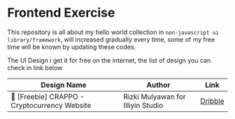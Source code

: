 # Frontend Exercise

This repository is all about my hello world collection in `non-javascript ui library/framework`, will increased gradually every time, some of my free time will be known by updating these codes.

The UI Design i get it for free on the internet, the list of design you can check in link below

| Design Name                                  | Author                            | Link                                                                                  |
| -------------------------------------------- | --------------------------------- | ------------------------------------------------------------------------------------- |
| 🎁 [Freebie] CRAPPO - Cryptocurrency Website | Rizki Mulyawan for Illiyin Studio | [Dribble](https://dribbble.com/shots/15067925--Freebie-CRAPPO-Cryptocurrency-Website) |
